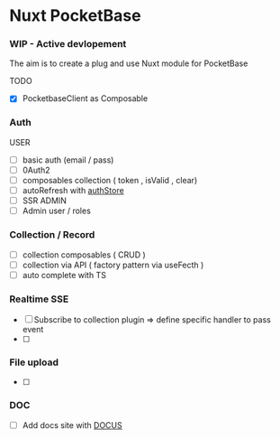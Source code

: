# Nuxt PocketBase

### WIP - Active devlopement

The aim is to create a plug and use Nuxt module for PocketBase

TODO 
- [x] PocketbaseClient as Composable

### Auth
USER
- [ ] basic auth (email / pass)
- [ ] 0Auth2
- [ ] composables collection ( token , isValid , clear)
- [ ] autoRefresh with [authStore](https://github.com/pocketbase/js-sdk#authstore)
- [ ] SSR 
ADMIN
- [ ] Admin user / roles
### Collection / Record
- [ ] collection composables ( CRUD )
- [ ] collection via API ( factory pattern via useFecth )
- [ ] auto complete with TS
### Realtime SSE
- [ ] Subscribe to collection plugin => define specific handler to pass event
- [ ]  
### File upload
- [ ]  
### DOC
- [ ]  Add docs site with [DOCUS](https://docus.dev/)

